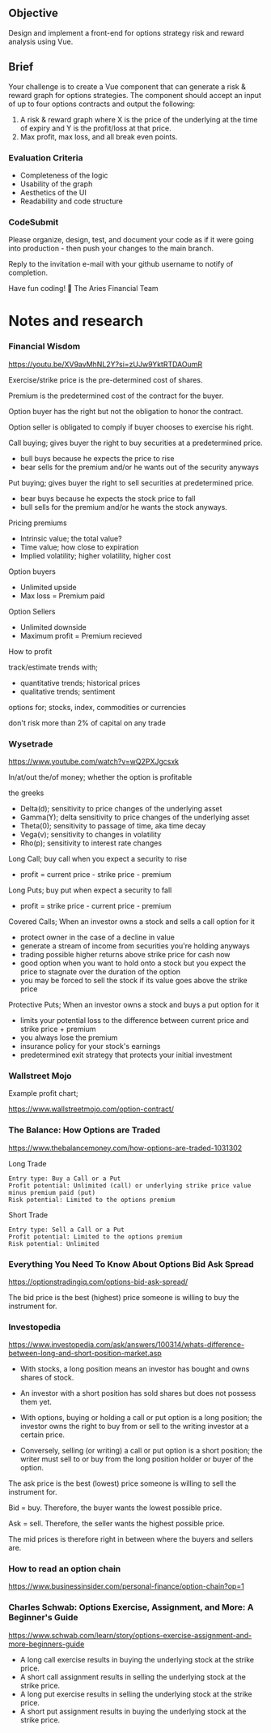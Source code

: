 

## Objective

Design and implement a front-end for options strategy risk and reward analysis using Vue.

## Brief

Your challenge is to create a Vue component that can generate a risk & reward graph for options strategies. The component should accept an input of up to four options contracts and output the following:
1. A risk & reward graph where X is the price of the underlying at the time of expiry and Y is the profit/loss at that price. 
2. Max profit, max loss, and all break even points.

### Evaluation Criteria

- Completeness of the logic
- Usability of the graph
- Aesthetics of the UI
- Readability and code structure

### CodeSubmit 

Please organize, design, test, and document your code as if it were
going into production - then push your changes to the main branch.

Reply to the invitation e-mail with your github username to notify of completion.

Have fun coding! 🚀
The Aries Financial Team


# Notes and research

### Financial Wisdom

https://youtu.be/XV9avMhNL2Y?si=zUJw9YktRTDAOumR

Exercise/strike price is the pre-determined cost of shares.

Premium is the predetermined cost of the contract for the buyer.

Option buyer has the right but not the obligation to honor the contract.

Option seller is obligated to comply if buyer chooses to exercise his right.

Call buying; gives buyer the right to buy securities at a predetermined price. 
 - bull buys because he expects the price to rise
 - bear sells for the premium and/or he wants out of the security anyways

Put buying; gives buyer the right to sell securities at predetermined price.
 - bear buys because he expects the stock price to fall
 - bull sells for the premium and/or he wants the stock anyways.

Pricing premiums
 - Intrinsic value; the total value?
 - Time value; how close to expiration
 - Implied volatility; higher volatility, higher cost

Option buyers
 - Unlimited upside
 - Max loss = Premium paid

Option Sellers
 - Unlimited downside
 - Maximum profit = Premium recieved

How to profit

track/estimate trends with;
 - quantitative trends; historical prices
 - qualitative trends; sentiment

options for; stocks, index, commodities or currencies

don't risk more than 2% of capital on any trade

### Wysetrade

https://www.youtube.com/watch?v=wQ2PXJgcsxk

In/at/out the/of money; whether the option is profitable

the greeks
 - Delta(d); sensitivity to price changes of the underlying asset
 - Gamma(Y); delta sensitivity to price changes of the underlying asset
 - Theta(0); sensitivity to passage of time, aka time decay
 - Vega(v); sensitivity to changes in volatility
 - Rho(p); sensitivity to interest rate changes

Long Call; buy call when you expect a security to rise
 - profit = current price - strike price - premium

Long Puts; buy put when expect a security to fall
 - profit = strike price - current price - premium

Covered Calls; When an investor owns a stock and sells a call option for it
 - protect owner in the case of a decline in value
 - generate a stream of income from securities you're holding anyways
 - trading possible higher returns above strike price for cash now
 - good option when you want to hold onto a stock but you expect the price to stagnate over the duration of the option
 - you may be forced to sell the stock if its value goes above the strike price

Protective Puts; When an investor owns a stock and buys a put option for it
 - limits your potential loss to the difference between current price and strike price + premium
 - you always lose the premium
 - insurance policy for your stock's earnings
 - predetermined exit strategy that protects your initial investment

### Wallstreet Mojo

Example profit chart;

https://www.wallstreetmojo.com/option-contract/

### The Balance: How Options are Traded

https://www.thebalancemoney.com/how-options-are-traded-1031302

 Long Trade

    Entry type: Buy a Call or a Put
    Profit potential: Unlimited (call) or underlying strike price value minus premium paid (put)
    Risk potential: Limited to the options premium

Short Trade

    Entry type: Sell a Call or a Put
    Profit potential: Limited to the options premium
    Risk potential: Unlimited

### Everything You Need To Know About Options Bid Ask Spread

https://optionstradingiq.com/options-bid-ask-spread/

The bid price is the best (highest) price someone is willing to buy the instrument for.

### Investopedia

https://www.investopedia.com/ask/answers/100314/whats-difference-between-long-and-short-position-market.asp

 - With stocks, a long position means an investor has bought and owns shares of stock.

 - An investor with a short position has sold shares but does not possess them yet.

 - With options, buying or holding a call or put option is a long position; the investor owns the right to buy from or sell to the writing investor at a certain price.

 - Conversely, selling (or writing) a call or put option is a short position; the writer must sell to or buy from the long position holder or buyer of the option.

The ask price is the best (lowest) price someone is willing to sell the instrument for.

Bid = buy. Therefore, the buyer wants the lowest possible price.

Ask = sell. Therefore, the seller wants the highest possible price.

The mid prices is therefore right in between where the buyers and sellers are.

### How to read an option chain

https://www.businessinsider.com/personal-finance/option-chain?op=1


### Charles Schwab: Options Exercise, Assignment, and More: A Beginner's Guide 

https://www.schwab.com/learn/story/options-exercise-assignment-and-more-beginners-guide

 - A long call exercise results in buying the underlying stock at the strike price.
 - A short call assignment results in selling the underlying stock at the strike price.
 - A long put exercise results in selling the underlying stock at the strike price.
 - A short put assignment results in buying the underlying stock at the strike price.

